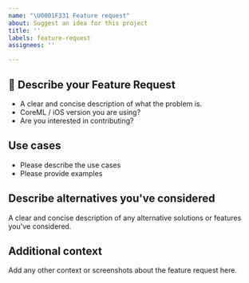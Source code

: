```yaml
---
name: "\U0001F331 Feature request"
about: Suggest an idea for this project
title: ''
labels: feature-request
assignees: ''

---
```


## 🌱 Describe your Feature Request
- A clear and concise description of what the problem is.
- CoreML / iOS version you are using?
- Are you interested in contributing?

## Use cases
- Please describe the use cases
- Please provide examples

## Describe alternatives you've considered
A clear and concise description of any alternative solutions or features you've considered.

## Additional context
Add any other context or screenshots about the feature request here.
